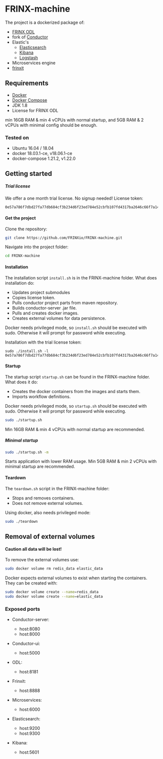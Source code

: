# FRINX-machine
The project is a dockerized package of: 

* [FRINX ODL]
* fork of [Conductor]
* Elastic's
    * [Elasticsearch]
    * [Kibana]
    * [Logstash]
* Microservices engine
* [frinxit]



## Requirements
* [Docker](https://www.docker.com/)
* [Docker Compose](https://github.com/docker/compose)
* JDK 1.8
* License for FRINX ODL

min 16GB RAM & min 4 vCPUs with normal startup, and 5GB RAM & 2 vCPUs with minimal config should be enough. 

### Tested on
* Ubuntu 16.04 / 18.04
* docker 18.03.1-ce, v18.06.1-ce 
* docker-compose 1.21.2, v1.22.0



## Getting started
##### Trial license
We offer a one month trial license. No signup needed!
License token:
```
0e57a786f7dbd27fa77db684cf3b234d6f23ed784e52cbfb107fd4317ba2646c66f7a141b0e823946d8f9d956852c95d33dc82f945779b1c9969049e94935b2a
```

#### Get the project
Clone the repository:
```bash
git clone https://github.com/FRINXio/FRINX-machine.git
```
Navigate into the project folder:
```bash
cd FRINX-machine
```

 
#### Installation
The installation script `install.sh` is in the FRINX-machine folder. 
What does installation do:
* Updates project submodules
* Copies license token. 
* Pulls conductor project parts from maven repository.
* Builds conductor-server .jar file.
* Pulls and creates docker images.
* Creates external volumes for data persistence.


Docker needs privileged mode, so `install.sh` should be executed with sudo. Otherwise it will prompt for password while executing.

Installation with the trial license token:
```
sudo ./install.sh -l 0e57a786f7dbd27fa77db684cf3b234d6f23ed784e52cbfb107fd4317ba2646c66f7a141b0e823946d8f9d956852c95d33dc82f945779b1c9969049e94935b2a
```

#### Startup
The startup script `startup.sh` can be found in the FRINX-machine folder.
What does it do:
* Creates the docker containers from the images and starts them.
* Imports workflow definitions.


Docker needs privileged mode, so `startup.sh` should be executed with sudo. Otherwise it will prompt for password while executing.
```bash
sudo ./startup.sh
```
Min 16GB RAM & min 4 vCPUs with normal startup are recommended.

##### Minimal startup
```bash
sudo ./startup.sh -m
```
Starts application with lower RAM usage. Min 5GB RAM & min 2 vCPUs with minimal startup are recommended.

#### Teardown
The `teardown.sh` script in the FRINX-machine folder:
* Stops and removes containers.
* Does not remove external volumes.

Using docker, also needs privileged mode:
```bash
sudo ./teardown
```

## Removal of external volumes
#### **Caution all data will be lost!**

To remove the external volumes use:
```bash
sudo docker volume rm redis_data elastic_data
```
Docker expects external volumes to exist when starting the containers.
They can be created with:
```bash
sudo docker volume create --name=redis_data
sudo docker volume create --name=elastic_data
```

### Exposed ports
* Conductor-server: 
	* host:8080
	* host:8000

* Conductor-ui: 
	* host:5000

* ODL: 
	* host:8181

* Frinxit: 
	* host:8888

* Microservices: 
	* host:6000

* Elasticsearch: 
	* host:9200
	* host:9300
* Kibana:
    * host:5601



[FRINX ODL]: <https://frinx.io/odl_distribution>
[Conductor]: <https://github.com/FRINXio/conductor>
[frinxit]: <https://github.com/FRINXio/frinxit>
[Elasticsearch]: <https://www.elastic.co/products/elasticsearch>
[Kibana]: <https://www.elastic.co/products/kibana>
[Logstash]: <https://www.elastic.co/products/logstash>
